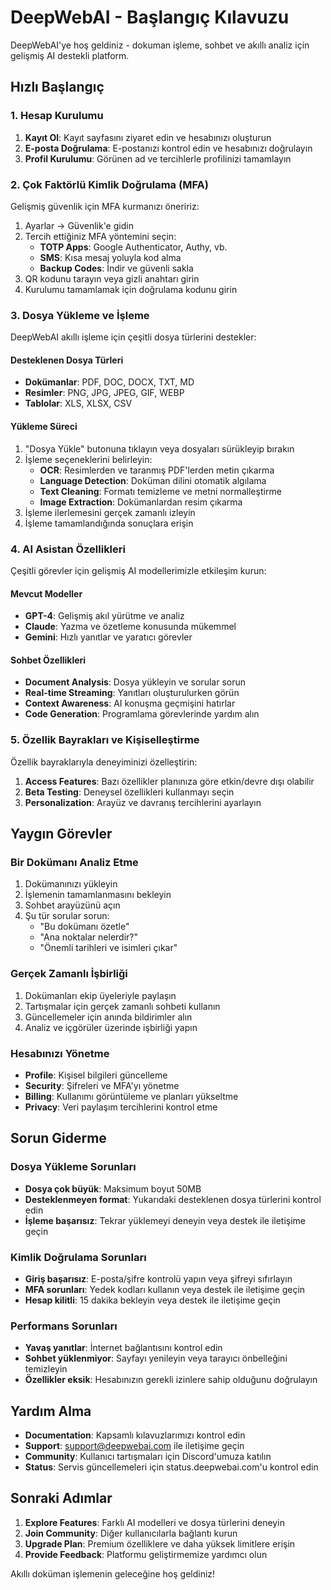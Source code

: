 # DeepWebAI - Başlangıç Kılavuzu

DeepWebAI'ye hoş geldiniz - dokuman işleme, sohbet ve akıllı analiz için gelişmiş AI destekli platform.

## Hızlı Başlangıç

### 1. Hesap Kurulumu
1. **Kayıt Ol**: Kayıt sayfasını ziyaret edin ve hesabınızı oluşturun
2. **E-posta Doğrulama**: E-postanızı kontrol edin ve hesabınızı doğrulayın
3. **Profil Kurulumu**: Görünen ad ve tercihlerle profilinizi tamamlayın

### 2. Çok Faktörlü Kimlik Doğrulama (MFA)
Gelişmiş güvenlik için MFA kurmanızı öneririz:
1. Ayarlar → Güvenlik'e gidin
2. Tercih ettiğiniz MFA yöntemini seçin:
   - **TOTP Apps**: Google Authenticator, Authy, vb.
   - **SMS**: Kısa mesaj yoluyla kod alma
   - **Backup Codes**: İndir ve güvenli sakla
3. QR kodunu tarayın veya gizli anahtarı girin
4. Kurulumu tamamlamak için doğrulama kodunu girin

### 3. Dosya Yükleme ve İşleme
DeepWebAI akıllı işleme için çeşitli dosya türlerini destekler:

#### Desteklenen Dosya Türleri
- **Dokümanlar**: PDF, DOC, DOCX, TXT, MD
- **Resimler**: PNG, JPG, JPEG, GIF, WEBP
- **Tablolar**: XLS, XLSX, CSV

#### Yükleme Süreci
1. "Dosya Yükle" butonuna tıklayın veya dosyaları sürükleyip bırakın
2. İşleme seçeneklerini belirleyin:
   - **OCR**: Resimlerden ve taranmış PDF'lerden metin çıkarma
   - **Language Detection**: Doküman dilini otomatik algılama
   - **Text Cleaning**: Formatı temizleme ve metni normalleştirme
   - **Image Extraction**: Dokümanlardan resim çıkarma
3. İşleme ilerlemesini gerçek zamanlı izleyin
4. İşleme tamamlandığında sonuçlara erişin

### 4. AI Asistan Özellikleri
Çeşitli görevler için gelişmiş AI modellerimizle etkileşim kurun:

#### Mevcut Modeller
- **GPT-4**: Gelişmiş akıl yürütme ve analiz
- **Claude**: Yazma ve özetleme konusunda mükemmel
- **Gemini**: Hızlı yanıtlar ve yaratıcı görevler

#### Sohbet Özellikleri
- **Document Analysis**: Dosya yükleyin ve sorular sorun
- **Real-time Streaming**: Yanıtları oluşturulurken görün
- **Context Awareness**: AI konuşma geçmişini hatırlar
- **Code Generation**: Programlama görevlerinde yardım alın

### 5. Özellik Bayrakları ve Kişiselleştirme
Özellik bayraklarıyla deneyiminizi özelleştirin:

1. **Access Features**: Bazı özellikler planınıza göre etkin/devre dışı olabilir
2. **Beta Testing**: Deneysel özellikleri kullanmayı seçin
3. **Personalization**: Arayüz ve davranış tercihlerini ayarlayın

## Yaygın Görevler

### Bir Dokümanı Analiz Etme
1. Dokümanınızı yükleyin
2. İşlemenin tamamlanmasını bekleyin
3. Sohbet arayüzünü açın
4. Şu tür sorular sorun:
   - "Bu dokümanı özetle"
   - "Ana noktalar nelerdir?"
   - "Önemli tarihleri ve isimleri çıkar"

### Gerçek Zamanlı İşbirliği
1. Dokümanları ekip üyeleriyle paylaşın
2. Tartışmalar için gerçek zamanlı sohbeti kullanın
3. Güncellemeler için anında bildirimler alın
4. Analiz ve içgörüler üzerinde işbirliği yapın

### Hesabınızı Yönetme
- **Profile**: Kişisel bilgileri güncelleme
- **Security**: Şifreleri ve MFA'yı yönetme
- **Billing**: Kullanımı görüntüleme ve planları yükseltme
- **Privacy**: Veri paylaşım tercihlerini kontrol etme

## Sorun Giderme

### Dosya Yükleme Sorunları
- **Dosya çok büyük**: Maksimum boyut 50MB
- **Desteklenmeyen format**: Yukarıdaki desteklenen dosya türlerini kontrol edin
- **İşleme başarısız**: Tekrar yüklemeyi deneyin veya destek ile iletişime geçin

### Kimlik Doğrulama Sorunları
- **Giriş başarısız**: E-posta/şifre kontrolü yapın veya şifreyi sıfırlayın
- **MFA sorunları**: Yedek kodları kullanın veya destek ile iletişime geçin
- **Hesap kilitli**: 15 dakika bekleyin veya destek ile iletişime geçin

### Performans Sorunları
- **Yavaş yanıtlar**: İnternet bağlantısını kontrol edin
- **Sohbet yüklenmiyor**: Sayfayı yenileyin veya tarayıcı önbelleğini temizleyin
- **Özellikler eksik**: Hesabınızın gerekli izinlere sahip olduğunu doğrulayın

## Yardım Alma

- **Documentation**: Kapsamlı kılavuzlarımızı kontrol edin
- **Support**: support@deepwebai.com ile iletişime geçin
- **Community**: Kullanıcı tartışmaları için Discord'umuza katılın
- **Status**: Servis güncellemeleri için status.deepwebai.com'u kontrol edin

## Sonraki Adımlar

1. **Explore Features**: Farklı AI modelleri ve dosya türlerini deneyin
2. **Join Community**: Diğer kullanıcılarla bağlantı kurun
3. **Upgrade Plan**: Premium özelliklere ve daha yüksek limitlere erişin
4. **Provide Feedback**: Platformu geliştirmemize yardımcı olun

Akıllı doküman işlemenin geleceğine hoş geldiniz!
